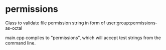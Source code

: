 # permissions

Class to validate file permission string in form of user:group:permissions-as-octal

main.cpp compiles to "permissions", which will accept test strings from the command line.
